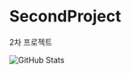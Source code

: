 # SecondProject
2차 프로젝트

![GitHub Stats](https://github-readme-stats.vercel.app/api?username=digitalMaster4th5&show_icons=true)
